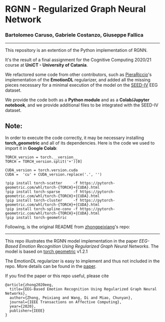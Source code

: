 # RGNN - Regularized Graph Neural Network
### Bartolomeo Caruso, Gabriele Costanzo, Giuseppe Fallica

---

This repository is an extention of the Python implementation of RGNN.

It's the result of a final assignment for the Cognitive Computing 2020/21 course at **UniCT - University of Catania**.

We refactored some code from other contributors, such as [PieraRiccio](https://github.com/PieraRiccio/RGNN)'s implementation of the **EmotionDL** regularizer, and added all the missing pieces necessary for a minimal execution of the model on the [SEED-IV](https://bcmi.sjtu.edu.cn/~seed/seed-iv.html) EEG dataset.

We provide the code both as a **Python module** and as a **Colab/Jupyter notebook**, and we provide additional files to be integrated with the SEED-IV dataset.

## Note:
In order to execute the code correctly, it may be necessary installing **torch_geometric** and all of its dependencies. Here is the code we used to import it in **Google Colab**:
```
TORCH_version = torch.__version__
TORCH = TORCH_version.split('+')[0]

CUDA_version = torch.version.cuda
CUDA =  'cu' + CUDA_version.replace('.', '')

!pip install torch-scatter     -f https://pytorch-geometric.com/whl/torch-{TORCH}+{CUDA}.html
!pip install torch-sparse      -f https://pytorch-geometric.com/whl/torch-{TORCH}+{CUDA}.html
!pip install torch-cluster     -f https://pytorch-geometric.com/whl/torch-{TORCH}+{CUDA}.html
!pip install torch-spline-conv -f https://pytorch-geometric.com/whl/torch-{TORCH}+{CUDA}.html
!pip install torch-geometric 
```

Following, is the original README from [zhongpeixiang](https://github.com/zhongpeixiang/RGNN)'s repo:

---

This repo illustrates the RGNN model implementation in the paper *EEG-Based Emotion Recognition Using Regularized Graph Neural Networks*. The model is based on [torch geometric](https://github.com/rusty1s/pytorch_geometric) v1.2.1

The EmotionDL regularizer is easy to implement and thus not included in the repo. More details can be found in the [paper](https://arxiv.org/abs/1907.07835).


If you find the paper or this repo useful, please cite
```
@article{zhong2020eeg,
  title={EEG-Based Emotion Recognition Using Regularized Graph Neural Networks},
  author={Zhong, Peixiang and Wang, Di and Miao, Chunyan},
  journal={IEEE Transactions on Affective Computing},
  year={2020},
  publisher={IEEE}
}
```